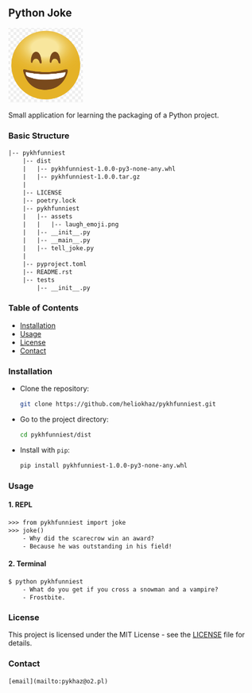 ## Python Joke

<img src="pykhfunniest/assets/laugh_emoji.png" alt="emoji laugh smile" width="150" />

Small application for learning the packaging of a Python project.

### Basic Structure

    |-- pykhfunniest
        |-- dist
        |   |-- pykhfunniest-1.0.0-py3-none-any.whl
        |   |-- pykhfunniest-1.0.0.tar.gz
        |
        |-- LICENSE
        |-- poetry.lock
        |-- pykhfunniest
        |   |-- assets
        |   |   |-- laugh_emoji.png
        |   |-- __init__.py
        |   |-- __main__.py
        |   |-- tell_joke.py
        |
        |-- pyproject.toml
        |-- README.rst
        |-- tests
            |-- __init__.py

### Table of Contents

- [Installation](#installation)
- [Usage](#usage)
- [License](#license)
- [Contact](#contact)

### Installation

- Clone the repository:

    ```bash
    git clone https://github.com/heliokhaz/pykhfunniest.git
    ```

- Go to the project directory:

    ```bash
    cd pykhfunniest/dist
    ```

- Install with `pip`:

    ```bash
    pip install pykhfunniest-1.0.0-py3-none-any.whl
    ```

### Usage

#### 1. REPL

    >>> from pykhfunniest import joke
    >>> joke()
        - Why did the scarecrow win an award?
        - Because he was outstanding in his field!

#### 2. Terminal

    $ python pykhfunniest
        - What do you get if you cross a snowman and a vampire?
        - Frostbite.

### License

This project is licensed under the MIT License - see the [LICENSE](./LICENSE) file for details.

### Contact

    [email](mailto:pykhaz@o2.pl)

